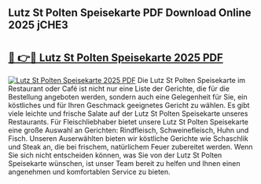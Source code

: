 ## Lutz St Polten Speisekarte PDF Download Online 2025 jCHE3

# <h2><a href="http://gc9ohr.nevu.top/?p=Lutz+St+Polten+Speisekarte">🔗 👉🔴 Lutz St Polten Speisekarte 2025 PDF</a></h2>

[![Lutz St Polten Speisekarte 2025 PDF](https://i.imgur.com/dBaPXMq.png)](http://gc9ohr.nevu.top/?p=Lutz+St+Polten+Speisekarte)
Die Lutz St Polten Speisekarte im Restaurant oder Café ist nicht nur eine Liste der Gerichte, die für die Bestellung angeboten werden, sondern auch eine Gelegenheit für Sie, ein köstliches und für Ihren Geschmack geeignetes Gericht zu wählen. Es gibt viele leichte und frische Salate auf der Lutz St Polten Speisekarte unseres Restaurants. Für Fleischliebhaber bietet unsere Lutz St Polten Speisekarte eine große Auswahl an Gerichten: Rindfleisch, Schweinefleisch, Huhn und Fisch. Unseren Auserwählten bieten wir köstliche Gerichte wie Schaschlik und Steak an, die bei frischem, natürlichem Feuer zubereitet werden. Wenn Sie sich nicht entscheiden können, was Sie von der Lutz St Polten Speisekarte wünschen, ist unser Team bereit zu helfen und Ihnen einen angenehmen und komfortablen Service zu bieten.
